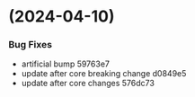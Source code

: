 #  (2024-04-10)


### Bug Fixes

* artificial bump 59763e7
* update after core breaking change d0849e5
* update after core changes 576dc73



